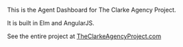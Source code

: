 This is the Agent Dashboard for The Clarke Agency Project.

It is built in Elm and AngularJS.

See the entire project at [TheClarkeAgencyProject.com](www.theclarkeagencyproject.com)

